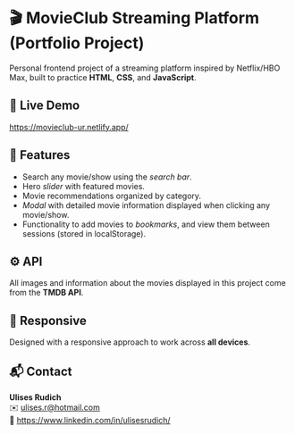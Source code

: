 # 🎬 MovieClub Streaming Platform (Portfolio Project)

Personal frontend project of a streaming platform inspired by Netflix/HBO Max, built to practice **HTML**, **CSS**, and **JavaScript**.

## 🔴 Live Demo

https://movieclub-ur.netlify.app/

## 🔮 Features

- Search any movie/show using the _search bar_.
- Hero _slider_ with featured movies.
- Movie recommendations organized by category.
- _Modal_ with detailed movie information displayed when clicking any movie/show.
- Functionality to add movies to _bookmarks_, and view them between sessions (stored in localStorage).

## ⚙️ API

All images and information about the movies displayed in this project come from the **TMDB API**.

## 📱 Responsive

Designed with a responsive approach to work across **all devices**.

## 📬 Contact

**Ulises Rudich**  
✉️ ulises.r@hotmail.com  
💼 https://www.linkedin.com/in/ulisesrudich/  
